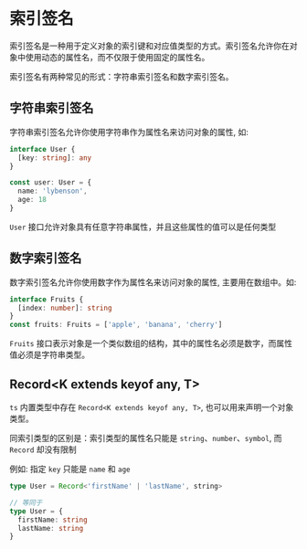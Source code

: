 # 索引签名

索引签名是一种用于定义对象的索引键和对应值类型的方式。索引签名允许你在对象中使用动态的属性名，而不仅限于使用固定的属性名。

索引签名有两种常见的形式：字符串索引签名和数字索引签名。

## 字符串索引签名

字符串索引签名允许你使用字符串作为属性名来访问对象的属性, 如:

```ts
interface User {
  [key: string]: any
}

const user: User = {
  name: 'lybenson',
  age: 18
}
```

`User` 接口允许对象具有任意字符串属性，并且这些属性的值可以是任何类型

## 数字索引签名

数字索引签名允许你使用数字作为属性名来访问对象的属性, 主要用在数组中。如:

```ts
interface Fruits {
  [index: number]: string
}
const fruits: Fruits = ['apple', 'banana', 'cherry']
```

`Fruits` 接口表示对象是一个类似数组的结构，其中的属性名必须是数字，而属性值必须是字符串类型。

## Record<K extends keyof any, T>

`ts` 内置类型中存在 `Record<K extends keyof any, T>`, 也可以用来声明一个对象类型。

同索引类型的区别是：索引类型的属性名只能是 `string`、`number`、`symbol`, 而 `Record` 却没有限制

例如: 指定 `key` 只能是 `name` 和 `age`

```ts
type User = Record<'firstName' | 'lastName', string>

// 等同于
type User = {
  firstName: string
  lastName: string
}
```
